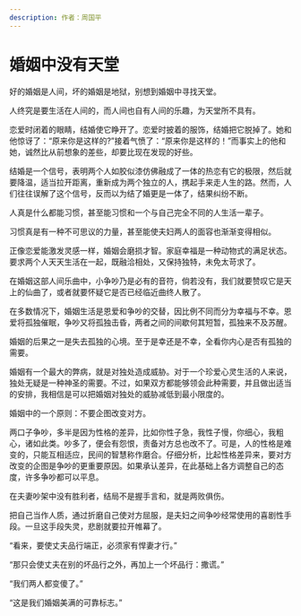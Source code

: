 ```yaml
---
description: 作者：周国平
---
```


# 婚姻中没有天堂

&#x20;       好的婚姻是人间，坏的婚姻是地狱，别想到婚姻中寻找天堂。

&#x20;       人终究是要生活在人间的，而人间也自有人间的乐趣，为天堂所不具有。

&#x20;       恋爱时闭着的眼睛，结婚使它睁开了。恋爱时披着的服饰，结婚把它脱掉了。她和他惊讶了：“原来你是这样的?”接着气愤了：“原来你是这样的！”而事实上的他和她，诚然比从前想象的差些，却要比现在发现的好些。

&#x20;       结婚是一个信号，表明两个人如胶似漆仿佛融成了一体的热恋有它的极限，然后就要降温，适当拉开距离，重新成为两个独立的人，携起手来走人生的路。然而，人们往往误解了这个信号，反而以为结了婚更是一体了，结果纠纷不断。

&#x20;       人真是什么都能习惯，甚至能习惯和一个与自己完全不同的人生活一辈子。

&#x20;       习惯真是有一种不可思议的力量，甚至能使夫妇两人的面容也渐渐变得相似。

&#x20;       正像恋爱能激发灵感一样，婚姻会磨损才智。家庭幸福是一种动物式的满足状态。要求两个人天天生活在一起，既融洽相处，又保持独特，未免太苛求了。

&#x20;       在婚姻这部人间乐曲中，小争吵乃是必有的音符，倘若没有，我们就要赞叹它是天上的仙曲了，或者就要怀疑它是否已经临近曲终人散了。

&#x20;       在多数情况下，婚姻生活是恩爱和争吵的交替，因比例不同而分为幸福与不幸。恩爱将孤独催眠，争吵又将孤独击昏，两者之间的间歇何其短暂，孤独来不及苏醒。

&#x20;       婚姻的后果之一是失去孤独的心境。至于是幸还是不幸，全看你内心是否有孤独的需要。

&#x20;       婚姻有一个最大的弊病，就是对独处造成威胁。对于一个珍爱心灵生活的人来说，独处无疑是一种神圣的需要。不过，如果双方都能够领会此种需要，并且做出适当的安排，我相信是可以把婚姻对独处的威胁减低到最小限度的。

&#x20;       婚姻中的一个原则：不要企图改变对方。

&#x20;       两口子争吵，多半是因为性格的差异，比如你性子急，我性子慢，你细心，我粗心，诸如此类。吵多了，便会有怨恨，责备对方总也改不了。可是，人的性格是难变的，只能互相适应，民间的智慧称作磨合。仔细分析，比起性格差异来，要对方改变的企图是争吵的更重要原因。如果承认差异，在此基础上各方调整自己的态度，许多争吵都可以平息。

&#x20;       在夫妻吵架中没有胜利者，结局不是握手言和，就是两败俱伤。

&#x20;       把自己当作人质，通过折磨自己使对方屈服，是夫妇之间争吵经常使用的喜剧性手段。一旦这手段失灵，悲剧就要拉开帷幕了。

&#x20;       “看来，要使丈夫品行端正，必须家有悍妻才行。”

&#x20;       “那只会使丈夫在别的坏品行之外，再加上一个坏品行：撒谎。”

&#x20;       “我们两人都变傻了。”

&#x20;       “这是我们婚姻美满的可靠标志。”
